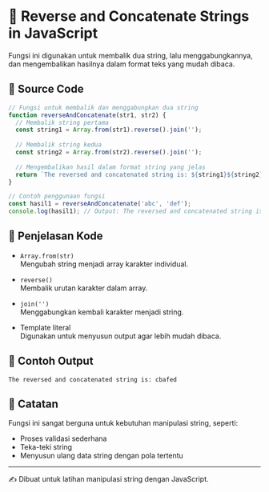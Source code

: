 
# 🔁 Reverse and Concatenate Strings in JavaScript

Fungsi ini digunakan untuk membalik dua string, lalu menggabungkannya, dan mengembalikan hasilnya dalam format teks yang mudah dibaca.

## 🧠 Source Code

```javascript
// Fungsi untuk membalik dan menggabungkan dua string
function reverseAndConcatenate(str1, str2) {
  // Membalik string pertama
  const string1 = Array.from(str1).reverse().join('');
  
  // Membalik string kedua
  const string2 = Array.from(str2).reverse().join('');
  
  // Mengembalikan hasil dalam format string yang jelas
  return `The reversed and concatenated string is: ${string1}${string2}`;
}

// Contoh penggunaan fungsi
const hasil1 = reverseAndConcatenate('abc', 'def');
console.log(hasil1); // Output: The reversed and concatenated string is: cbafed
```

## 📌 Penjelasan Kode

- `Array.from(str)`  
  Mengubah string menjadi array karakter individual.
  
- `reverse()`  
  Membalik urutan karakter dalam array.
  
- `join('')`  
  Menggabungkan kembali karakter menjadi string.

- Template literal  
  Digunakan untuk menyusun output agar lebih mudah dibaca.

## 🧪 Contoh Output

```
The reversed and concatenated string is: cbafed
```

## 📘 Catatan

Fungsi ini sangat berguna untuk kebutuhan manipulasi string, seperti:
- Proses validasi sederhana
- Teka-teki string
- Menyusun ulang data string dengan pola tertentu

---

✍️ Dibuat untuk latihan manipulasi string dengan JavaScript.
